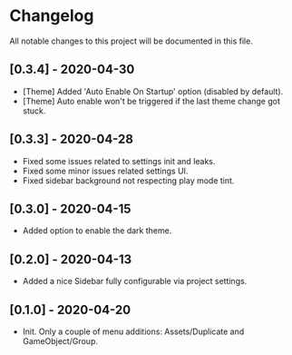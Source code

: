 # Changelog

All notable changes to this project will be documented in this file.

## [0.3.4] - 2020-04-30

- [Theme] Added 'Auto Enable On Startup' option (disabled by default).
- [Theme] Auto enable won't be triggered if the last theme change got stuck.

## [0.3.3] - 2020-04-28

- Fixed some issues related to settings init and leaks.
- Fixed some minor issues related settings UI.
- Fixed sidebar background not respecting play mode tint.

## [0.3.0] - 2020-04-15

- Added option to enable the dark theme.

## [0.2.0] - 2020-04-13

- Added a nice Sidebar fully configurable via project settings.

## [0.1.0] - 2020-04-20

- Init. Only a couple of menu additions: Assets/Duplicate and GameObject/Group.

